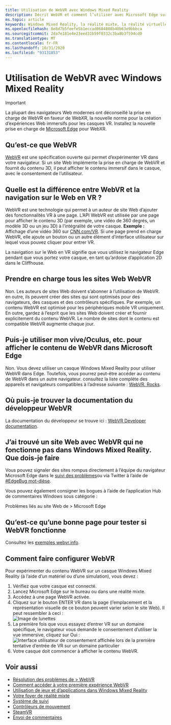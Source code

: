 ```yaml
---
title: Utilisation de WebVR avec Windows Mixed Reality
description: Décrit WebVR et comment l’utiliser avec Microsoft Edge sur des casques Windows de réalité mixte.
ms.topic: article
keywords: Windows Mixed Reality, la réalité mixte, la réalité virtuelle, VR, MR, WebVR, Edge, Microsoft Edge, navigation Web
ms.openlocfilehash: 8e8d7b5feefe5b1eccad0684808b40b63e9bbbca
ms.sourcegitcommit: 2da7e181e4e23eed31b59f0332c3ba8b3f594cd0
ms.translationtype: MT
ms.contentlocale: fr-FR
ms.lasthandoff: 10/31/2020
ms.locfileid: "93131853"
---
```

# <a name="using-webvr-with-windows-mixed-reality"></a>Utilisation de WebVR avec Windows Mixed Reality

>[!IMPORTANT]
>La plupart des navigateurs Web modernes ont déconseillé la prise en charge de WebVR en faveur de WebXR, la nouvelle norme pour la création d’expériences Web immersifs pour les casques VR. Installez la nouvelle prise en charge de [Microsoft Edge](using-microsoft-edge.md) pour WebXR.

## <a name="what-is-webvr"></a>Qu’est-ce que WebVR

[WebVR](https://webvr.info) est une spécification ouverte qui permet d’expérimenter VR dans votre navigateur. Si un site Web implémente la prise en charge de WebVR et fournit du contenu 3D, il peut afficher le contenu immersif dans le casque, avec le consentement de l’utilisateur.

## <a name="what-is-the-difference-between-webvr-and-browsing-the-web-in-vr"></a>Quelle est la différence entre WebVR et la navigation sur le Web en VR ?

WebVR est une technologie qui permet à un auteur de site Web d’ajouter des fonctionnalités VR à une page. L’API WebVR est utilisée par une page pour afficher le contenu 3D (par exemple, une vidéo de 360 degrés, un modèle 3D ou un jeu 3D) à l’intégralité de votre casque. **Exemple :** Affichage d’une vidéo 360 sur [CNN.com/VR](http://cnn.com/vr). Si une page prend en charge WebVR, elle ajoute un bouton ou un autre élément d’interface utilisateur sur lequel vous pouvez cliquer pour entrer VR.

La navigation sur le Web en VR signifie que vous utilisez le navigateur Edge pendant que vous portez votre casque, en tant qu’ardoise d’application 2D dans le Cliffhouse.

## <a name="do-all-websites-support-webvr"></a>Prendre en charge tous les sites Web WebVR

Non. Les auteurs de sites Web doivent s’abonner à l’utilisation de WebVR. en outre, ils peuvent créer des sites qui sont optimisés pour des navigateurs, des casques et des contrôleurs spécifiques. Par exemple, un contenu WebVR est optimisé pour les périphériques mobile VR uniquement. En outre, gardez à l’esprit que les sites Web doivent créer et fournir explicitement du contenu WebVR. Le nombre de sites dont le contenu est compatible WebVR augmente chaque jour.

## <a name="can-i-use-my-viveoculus-etc-to-view-webvr-content-in-microsoft-edge"></a>Puis-je utiliser mon vive/Oculus, etc. pour afficher le contenu de WebVR dans Microsoft Edge

Non. Vous devez utiliser un casque Windows Mixed Reality pour utiliser WebVR dans Edge. Toutefois, vous pourrez peut-être accéder au contenu de WebVR dans un autre navigateur. consultez la liste complète des appareils et navigateurs compatibles à l’adresse suivante : [WebVR. Rocks](http://webvr.rocks/).

## <a name="where-can-i-find-the-webvr-developer-documentation"></a>Où puis-je trouver la documentation du développeur WebVR

La documentation du développeur se trouve ici : [WebVR Developer documentation](https://docs.microsoft.com/microsoft-edge/webvr/).

## <a name="ive-found-a-website-with-webvr-that-doesnt-work-in-windows-mixed-reality-what-do-i-do"></a>J’ai trouvé un site Web avec WebVR qui ne fonctionne pas dans Windows Mixed Reality. Que dois-je faire

Vous pouvez signaler des sites rompus directement à l’équipe du navigateur Microsoft Edge dans le [suivi des problèmes](https://developer.microsoft.com/en-us/microsoft-edge/platform/issues/)ou via Twitter à l’aide de [#EdgeBug mot-dièse](https://blogs.windows.com/msedgedev/2016/08/11/edgebug-twitter/).

Vous pouvez également consigner les bogues à l’aide de l’application Hub de commentaires Windows sous catégorie :

Problèmes liés au site Web de > Microsoft Edge

## <a name="what-is-a-good-page-to-test-if-webvr-is-working"></a>Qu’est-ce qu’une bonne page pour tester si WebVR fonctionne

Consultez les [exemples webvr.info](http://webvr.info/samples/XX-vr-controllers.html).

## <a name="how-do-i-set-up-webvr"></a>Comment faire configurer WebVR

Pour expérimenter du contenu WebVR sur un casque Windows Mixed Reality (à l’aide d’un matériel ou d’une simulation), vous devez :

1. Vérifiez que votre casque est connecté.
2. Lancez Microsoft Edge sur le bureau ou dans une réalité mixte.
3. Accédez à une page WebVR activée.
4. Cliquez sur le bouton ENTER VR dans la page (l’emplacement et la représentation visuelle de ce bouton peuvent varier selon le site Web). Il peut ressembler à ceci : \
   ![Image de lunettes](images/75px-enter-vr.png)
5. La première fois que vous essayez d’entrer VR sur un domaine spécifique, le navigateur vous demande le consentement d’utiliser la vue immersive, cliquez sur Oui : ![Interface utilisateur de consentement affichée lors de la première tentative d’entrée de VR sur un domaine particulier](images/1053px-Webvr-consent-ui.png)
6. Votre casque doit commencer à afficher le contenu WebVR.

## <a name="see-also"></a>Voir aussi

* [Résolution des problèmes de > WebVR](webvr-questions.md)
* [Comment accéder à votre première expérience WebVR](using-games-and-apps-in-windows-mixed-reality.md#how-to-get-into-your-first-webvr-experience)
* [Utilisation de jeux et d’applications dans Windows Mixed Reality](using-games-and-apps-in-windows-mixed-reality.md)
* [Votre foyer de réalité mixte](your-mixed-reality-home.md)
* [Système de suivi](tracking-system.md)
* [Contrôleurs de mouvement](controllers-in-wmr.md)
* [SteamVR](using-steamvr-with-windows-mixed-reality.md)
* [Envoi de commentaires](filing-feedback.md)
